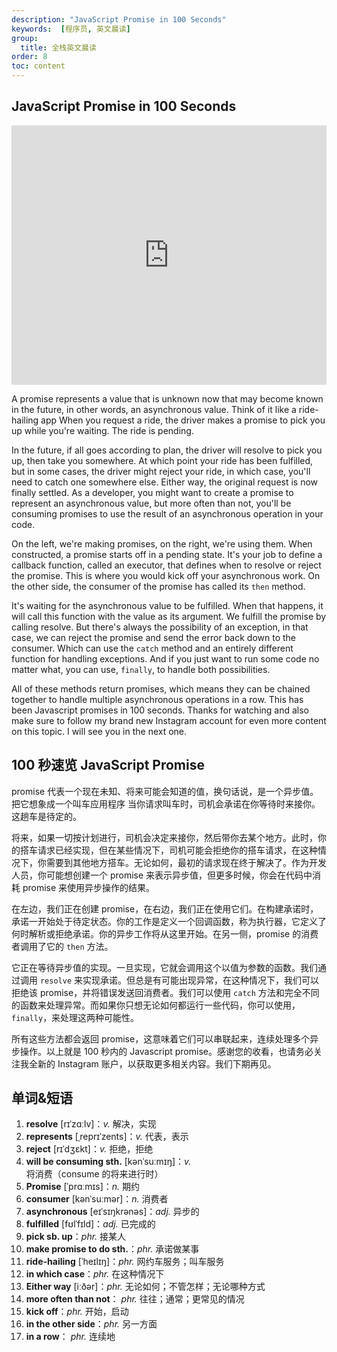 ```yaml
---
description: "JavaScript Promise in 100 Seconds"
keywords:  [程序员, 英文晨读]
group:
  title: 全栈英文晨读
order: 8
toc: content
---
```


## JavaScript Promise in 100 Seconds

<iframe width="100%" height="415" src="https://www.youtube.com/embed/RvYYCGs45L4?si=7sseJ4tyA1U73eZT" title="YouTube video player" frameborder="0" allow="accelerometer; autoplay; clipboard-write; encrypted-media; gyroscope; picture-in-picture; web-share" referrerpolicy="strict-origin-when-cross-origin" allowfullscreen></iframe>

A promise represents a value that is unknown now that may become known in the future, in other words, an asynchronous value. Think of it like a ride-hailing app When you request a ride, the driver makes a promise to pick you up while you're waiting. The ride is pending.

In the future, if all goes according to plan, the driver will resolve to pick you up, then take you somewhere. At which point your ride has been fulfilled, but in some cases, the driver might reject your ride, in which case, you'll need to catch one somewhere else. Either way, the original request is now finally settled. As a developer, you might want to create a promise to represent an asynchronous value, but more often than not, you'll be consuming promises to use the result of an asynchronous operation in your code.

On the left, we're making promises, on the right, we're using them. When constructed, a promise starts off in a pending state. It's your job to define a callback function, called an executor, that defines when to resolve or reject the promise. This is where you would kick off your asynchronous work. On the other side, the consumer of the promise has called its `then` method.

It's waiting for the asynchronous value to be fulfilled. When that happens, it will call this function with the value as its argument. We fulfill the promise by calling resolve. But there's always the possibility of an exception, in that case, we can reject the promise and send the error back down to the consumer. Which can use the `catch` method and an entirely different function for handling exceptions. And if you just want to run some code no matter what, you can use, `finally`, to handle both possibilities.

All of these methods return promises, which means they can be chained together to handle multiple asynchronous operations in a row. This has been Javascript promises in 100 seconds. Thanks for watching and also make sure to follow my brand new Instagram account for even more content on this topic. I will see you in the next one.

## 100 秒速览 JavaScript Promise

promise 代表一个现在未知、将来可能会知道的值，换句话说，是一个异步值。把它想象成一个叫车应用程序 当你请求叫车时，司机会承诺在你等待时来接你。这趟车是待定的。

将来，如果一切按计划进行，司机会决定来接你，然后带你去某个地方。此时，你的搭车请求已经实现，但在某些情况下，司机可能会拒绝你的搭车请求，在这种情况下，你需要到其他地方搭车。无论如何，最初的请求现在终于解决了。作为开发人员，你可能想创建一个 promise 来表示异步值，但更多时候，你会在代码中消耗 promise 来使用异步操作的结果。

在左边，我们正在创建 promise，在右边，我们正在使用它们。在构建承诺时，承诺一开始处于待定状态。你的工作是定义一个回调函数，称为执行器，它定义了何时解析或拒绝承诺。你的异步工作将从这里开始。在另一侧，promise 的消费者调用了它的 `then` 方法。

它正在等待异步值的实现。一旦实现，它就会调用这个以值为参数的函数。我们通过调用 `resolve` 来实现承诺。但总是有可能出现异常，在这种情况下，我们可以拒绝该 promise，并将错误发送回消费者。我们可以使用 `catch` 方法和完全不同的函数来处理异常。而如果你只想无论如何都运行一些代码，你可以使用，`finally`，来处理这两种可能性。

所有这些方法都会返回 promise，这意味着它们可以串联起来，连续处理多个异步操作。以上就是 100 秒内的 Javascript promise。感谢您的收看，也请务必关注我全新的 Instagram 账户，以获取更多相关内容。我们下期再见。

## 单词&短语

1. **resolve** [rɪˈzɑːlv]：*v.* 解决，实现
1. **represents** [ˌreprɪˈzents]：*v.* 代表，表示
1. **reject** [rɪˈdʒɛkt]：*v.* 拒绝，拒绝
1. **will be consuming sth.** [kənˈsuːmɪŋ]：*v.* 将消费（consume 的将来进行时）
1. **Promise** [ˈprɑːmɪs]：*n.* 期约
1. **consumer** [kənˈsuːmər]：*n.* 消费者
1. **asynchronous** [eɪˈsɪŋkrənəs]：*adj.* 异步的
1. **fulfilled** [fʊlˈfɪld]：*adj.* 已完成的
1. **pick sb. up**：*phr.* 接某人
1. **make promise to do sth.**：*phr.* 承诺做某事
1. **ride-hailing** [ˈheɪlɪŋ]：*phr.* 网约车服务；叫车服务
1. **in which case**：*phr.* 在这种情况下
1. **Either way** [iːðər]：*phr.* 无论如何；不管怎样；无论哪种方式
1. **more often than not**： *phr.* 往往；通常；更常见的情况
1. **kick off**：*phr.* 开始，启动
1. **in the other side**：*phr.* 另一方面
1. **in a row**： *phr.* 连续地

